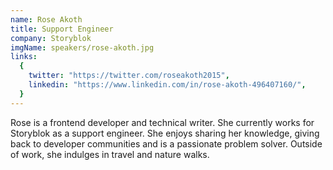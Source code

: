 ```yaml
---
name: Rose Akoth
title: Support Engineer
company: Storyblok
imgName: speakers/rose-akoth.jpg
links:
  {
    twitter: "https://twitter.com/roseakoth2015",
    linkedin: "https://www.linkedin.com/in/rose-akoth-496407160/",
  }
---
```


Rose is a frontend developer and technical writer. She currently works for Storyblok as a support engineer. She enjoys sharing her knowledge, giving back to developer communities and is a passionate problem solver. Outside of work, she indulges in travel and nature walks.